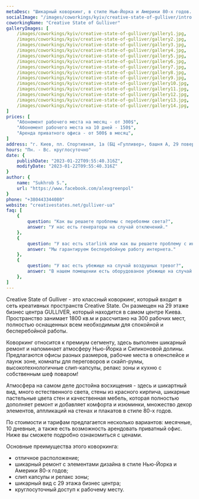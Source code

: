 ```yaml
---
metaDesc: "Шикарный коворкинг, в стиле Нью-Йорка и Америки 80-х годов. Он размещен на 29 этаже бизнес центра GULLIVER, который находится в самом центре Киева."
socialImage: "/images/coworkings/kyiv/creative-state-of-gulliver/intro.jpg"
coworkingName: "Creative State of Gulliver"
galleryImages: [
	/images/coworkings/kyiv/creative-state-of-gulliver/gallery1.jpg,
	/images/coworkings/kyiv/creative-state-of-gulliver/gallery2.jpg,
	/images/coworkings/kyiv/creative-state-of-gulliver/gallery3.jpg,
	/images/coworkings/kyiv/creative-state-of-gulliver/gallery4.jpg,
	/images/coworkings/kyiv/creative-state-of-gulliver/gallery5.jpg,
	/images/coworkings/kyiv/creative-state-of-gulliver/gallery6.jpg,
	/images/coworkings/kyiv/creative-state-of-gulliver/gallery7.jpg,
	/images/coworkings/kyiv/creative-state-of-gulliver/gallery8.jpg,
	/images/coworkings/kyiv/creative-state-of-gulliver/gallery9.jpg,
	/images/coworkings/kyiv/creative-state-of-gulliver/gallery10.jpg,
	/images/coworkings/kyiv/creative-state-of-gulliver/gallery11.jpg,
	/images/coworkings/kyiv/creative-state-of-gulliver/gallery12.jpg,
	/images/coworkings/kyiv/creative-state-of-gulliver/gallery13.jpg,
	/images/coworkings/kyiv/creative-state-of-gulliver/gallery14.jpg,
]
prices: [
	"Абонемент рабочего места на месяц - от 300$",
	"Абонемент рабочего места на 10 дней - 150$",
	"Аренда приватного офиса - от 500$ в месяц",
]
address: "г. Киев, пл. Спортивная, 1а (БЦ «Гулливер», башня А, 29 поверх)"
hours: "Пн. - Вс. круглосуточно"
date: {
	publishDate: "2023-01-22T09:55:40.316Z",
	modifyDate: "2023-01-22T09:55:40.316Z"
}
author: {
	name: "Sukhrob S.",
	url: "https://www.facebook.com/alexgreenpol"
}
phone: "+380443344080"
website: "creativestates.net/gulliver-ua"
faq: [
	{
		question: "Как вы решаете проблемы с перебоями света?", 
		answer: "У нас есть генераторы на случай отключений."
	},
	{
		question: "У вас есть starlink или как вы решаете проблему с интернетом?", 
		answer: "Мы гарантируем беcперебойную работу интернета."
	},
	{
		question: "У вас есть убежище на случай воздушных тревог?", 
		answer: "В нашем помещении есть оборудованое убежище на случай воздушной тревоги."
	},
]
---
```


Creative State of Gulliver - это классный коворкинг, который входит в сеть креативных пространств Creative State. Он размещен на 29 этаже бизнес центра GULLIVER, который находится в самом центре Киева. Пространство занимает 1800 кв.м и рассчитано на 300 рабочих мест, полностью оснащенных всем необходимым для спокойной и беcперебойной работы.

Коворкинг относится к премиум сегменту, здесь выполнен шикарный ремонт и напоминает атмосферу Нью-Йорка и Силиконовой долины. Предлагаются офисы разных размеров, рабочие места в опенспейсе и лаунж зоне, комнаты для переговоров и скайп-румы, высокотехнологичные слип-капсулы, релакс зоны и кухню с собственным шеф поваром!

Атмосфера на самом деле достойна восхищения - здесь и шикартный вид, много естественного света, стены из красного кирпича, шикарные пастельные цвета стен и качественная мебель, которая полностью дополняет ремонт и добавляет комфорта и изюминки, множество декор элементов, аппликаций на стенах и плакатов в стиле 80-х годов.

По стоимости и тарифам предлагается несколько вариантов: месячные, 10 дневные, а также есть возможность арендовать приватный офис. Ниже вы сможете подробно ознакомиться с ценами.

Основные преимущества этого коворкинга:

-   отличное расположение;
-   шикарный ремонт с элементами дизайна в стиле Нью-Йорка и Америки 80-х годов;
-   слип капсулы и релакс зоны;
-   шикарный вид с 29 этажа бизнес центра;
-   круглосуточный доступ к рабочему месту.
